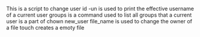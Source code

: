 This is a script to change user
id -un is used to print the effective username of a current user
 groups is a command used to list all groups that a current user is a part of
chown new_user file_name is used to change the owner of a file
touch creates a emoty file

